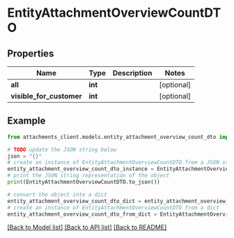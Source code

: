 # EntityAttachmentOverviewCountDTO


## Properties

Name | Type | Description | Notes
------------ | ------------- | ------------- | -------------
**all** | **int** |  | [optional] 
**visible_for_customer** | **int** |  | [optional] 

## Example

```python
from attachments_client.models.entity_attachment_overview_count_dto import EntityAttachmentOverviewCountDTO

# TODO update the JSON string below
json = "{}"
# create an instance of EntityAttachmentOverviewCountDTO from a JSON string
entity_attachment_overview_count_dto_instance = EntityAttachmentOverviewCountDTO.from_json(json)
# print the JSON string representation of the object
print(EntityAttachmentOverviewCountDTO.to_json())

# convert the object into a dict
entity_attachment_overview_count_dto_dict = entity_attachment_overview_count_dto_instance.to_dict()
# create an instance of EntityAttachmentOverviewCountDTO from a dict
entity_attachment_overview_count_dto_from_dict = EntityAttachmentOverviewCountDTO.from_dict(entity_attachment_overview_count_dto_dict)
```
[[Back to Model list]](../README.md#documentation-for-models) [[Back to API list]](../README.md#documentation-for-api-endpoints) [[Back to README]](../README.md)


